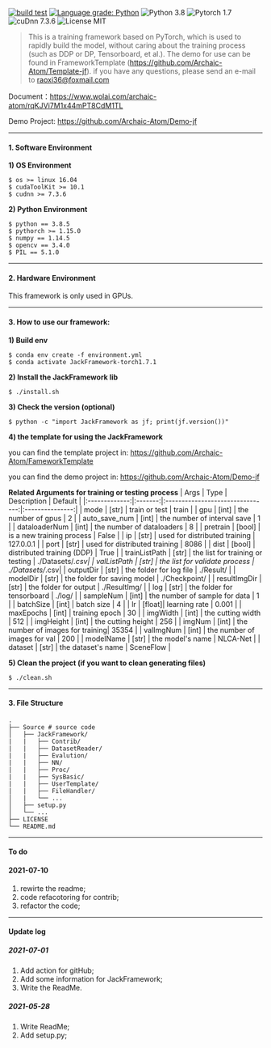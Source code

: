 [![build test](https://github.com/Archaic-Atom/JackFramework/actions/workflows/build%20test.yml/badge.svg?event=push)](https://github.com/Archaic-Atom/JackFramework/actions/workflows/build%20test.yml)
[![Language grade: Python](https://img.shields.io/lgtm/grade/python/g/1996scarlet/Dense-Head-Pose-Estimation.svg?logo=lgtm&logoWidth=18)](https://lgtm.com/projects/g/Archaic-Atom/JackFramework/context:python)
![Python 3.8](https://img.shields.io/badge/python-3.8-green.svg?style=plastic)
![Pytorch 1.7](https://img.shields.io/badge/PyTorch%20-%23EE4C2C.svg?style=plastic)
![cuDnn 7.3.6](https://img.shields.io/badge/cudnn-7.3.6-green.svg?style=plastic)
![License MIT](https://img.shields.io/badge/license-MIT-green.svg?style=plastic)

>This is a training framework based on PyTorch, which is used to rapidly build the model, without caring about the training process (such as DDP or DP, Tensorboard, et al.). The demo for use can be found in FrameworkTemplate (https://github.com/Archaic-Atom/Template-jf). if you have any questions, please send an e-mail to raoxi36@foxmail.com
>
Document：https://www.wolai.com/archaic-atom/rqKJVi7M1x44mPT8CdM1TL

Demo Project: https://github.com/Archaic-Atom/Demo-jf

--- 
#### 1. Software Environment
**1) OS Environment**
```
$ os >= linux 16.04
$ cudaToolKit >= 10.1
$ cudnn >= 7.3.6
```

**2) Python Environment**
```
$ python == 3.8.5
$ pythorch >= 1.15.0
$ numpy == 1.14.5
$ opencv == 3.4.0
$ PIL == 5.1.0
```

---
#### 2. Hardware Environment
This framework is only used in GPUs.

---
#### 3. How to use our framework:
**1) Build env**
```
$ conda env create -f environment.yml
$ conda activate JackFramework-torch1.7.1
```
**2) Install the JackFramework lib**
```
$ ./install.sh
```
**3) Check the version (optional)**
```
$ python -c "import JackFramework as jf; print(jf.version())"
```

**4) the template for using the JackFramework**

you can find the template project in: https://github.com/Archaic-Atom/FameworkTemplate

you can find the demo project in: https://github.com/Archaic-Atom/Demo-jf

**Related Arguments for training or testing process**
|   Args        |   Type  |      Description                 | Default         |
|:-------------:|:-------:|:--------------------------------:|:---------------:|
| mode          |  [str]  |         train or test            |  train          |
| gpu           |  [int]  |        the number of gpus        |    2            |
| auto_save_num |  [int]  | the number of interval save      |    1            |
| dataloaderNum |  [int]  |  the number of dataloaders       |    8            |
| pretrain      |  [bool] |    is a new training process     |  False          |
| ip            |  [str]  | used for distributed training    | 127.0.0.1       |
| port          |  [str]  | used for distributed training    | 8086            |
| dist          |  [bool] | distributed training (DDP)       | True            |
| trainListPath |  [str]  | the list for training or testing | ./Datasets/*.csv|
| valListPath   |  [str]  | the list for validate process    | ./Datasets/*.csv|
| outputDir     |  [str]  | the folder for log file          | ./Result/       |
| modelDir      |  [str]  | the folder for saving model      | ./Checkpoint/   |
| resultImgDir  |  [str]  | the folder for output            | ./ResultImg/    |
| log           |  [str]  | the folder for tensorboard       | ./log/          |
| sampleNum     |  [int]  | the number of sample for data    | 1               |
| batchSize     |  [int]  | batch size                       | 4               |
| lr            |  [float]| learning rate                    | 0.001           |
| maxEpochs     |  [int]  | training epoch                   | 30              |
| imgWidth      |  [int]  | the cutting width                | 512             |
| imgHeight     |  [int]  | the cutting height               | 256             |
| imgNum        |  [int]  | the number of images for training| 35354           |
| valImgNum     |  [int]  | the number of images for val     | 200             |
| modelName     |  [str]  | the model's name                 | NLCA-Net        |
| dataset       |  [str]  | the dataset's name               | SceneFlow       |


**5) Clean the project (if you want to clean generating files)**
```
$ ./clean.sh
```
---
#### 3. File Structure
```
.
├── Source # source code
│   ├── JackFramework/
|   |   ├── Contrib/
|   |   ├── DatasetReader/
|   |   ├── Evalution/
|   |   ├── NN/
|   |   ├── Proc/
|   |   ├── SysBasic/
|   |   ├── UserTemplate/
|   |   ├── FileHandler/ 
│   |   └── ...
│   ├── setup.py
│   └── ...
├── LICENSE
└── README.md
```

---
#### To do
#### 2021-07-10
1. rewirte the readme;
2. code refacotoring for contrib;
3. refactor the code;

---
#### Update log
##### 2021-07-01
1. Add action for gitHub;
2. Add some information for JackFramework;
3. Write the ReadMe.

##### 2021-05-28
1. Write ReadMe;
2. Add setup.py;
